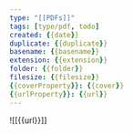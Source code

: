 ```yaml
---
type: "[[PDFs]]"
tags: [type/pdf, todo]
created: {{date}}
duplicate: {{duplicate}}
basename: {{basename}}
extension: {{extension}}
folder: {{folder}}
filesize: {{filesize}}
{{coverProperty}}: {{cover}}
{{urlProperty}}: {{url}}
---
```

![[{{url}}]]
